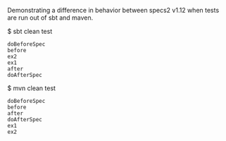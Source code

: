 Demonstrating a difference in behavior between specs2 v1.12 when tests
are run out of sbt and maven.

$ sbt clean test

    doBeforeSpec
    before
    ex2
    ex1
    after
    doAfterSpec

$ mvn clean test

    doBeforeSpec
    before
    after
    doAfterSpec
    ex1
    ex2
